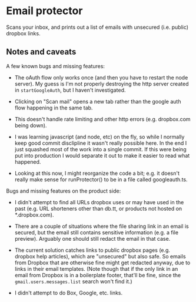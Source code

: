 # Email protector

Scans your inbox, and prints out a list of emails with unsecured (i.e. public) dropbox links.

## Notes and caveats

A few known bugs and missing features:

* The oAuth flow only works once (and then you have to restart the node server). My guess is I'm not properly destroying the http server created in `startGoogleAuth`, but I haven't investigated.

* Clicking on "Scan mail" opens a new tab rather than the google auth flow happening in the same tab.

* This doesn't handle rate limiting and other http errors (e.g. dropbox.com being down).

* I was learning javascript (and node, etc) on the fly, so while I normally keep good commit disclipline it wasn't really possible here. In the end I just squashed most of the work into a single commit. If this were being put into production I would separate it out to make it easier to read what happened.

* Looking at this now, I might reorganize the code a bit; e.g. it doesn't really make sense for runProtector() to be in a file called googleauth.ts.

Bugs and missing features on the product side:

* I didn't attempt to find all URLs dropbox uses or may have used in the past (e.g. URL shorteners other than db.tt, or products not hosted on *.dropbox.com).

* There are a couple of situations where the file sharing link in an email is secured, but the email still contains sensitive information (e.g. a file preview). Arguably one should still redact the email in that case.

* The current solution catches links to public dropbox pages (e.g. dropbox help articles), which are "unsecured" but also safe. So emails from Dropbox that are otherwise fine might get redacted anyway, due to links in their email templates. (Note though that if the only link in an email from Dropbox is in a boilerplate footer, that'll be fine, since the `gmail.users.messages.list` search won't find it.)

* I didn't attempt to do Box, Google, etc. links.
